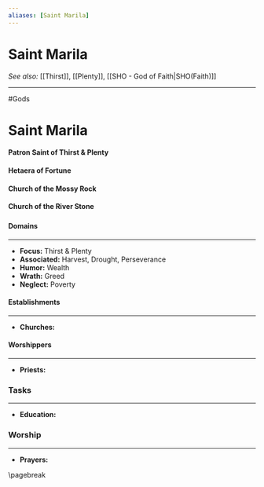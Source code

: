 ```yaml
---
aliases: [Saint Marila]
---
```

# Saint Marila
*See also:* [[Thirst]], [[Plenty]], [[SHO - God of Faith|SHO(Faith)]]
___
#Gods 
# Saint Marila
#### Patron Saint of Thirst & Plenty
#### Hetaera of Fortune
#### Church of the Mossy Rock
#### Church of the River Stone

### 

#### Domains
___
- **Focus:** Thirst & Plenty
- **Associated:** Harvest, Drought, Perseverance
- **Humor:** Wealth
- **Wrath:** Greed
- **Neglect:** Poverty


#### Establishments
___
- **Churches:** 

#### Worshippers
___
- **Priests:**


### Tasks
___
- **Education:**

### Worship
___
- **Prayers:**

\pagebreak